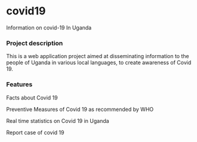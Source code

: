 # covid19
Information on covid-19 In Uganda

### Project description
This is a web application project aimed at disseminating information to the people of Uganda in various local languages, to create awareness of Covid 19. 

### Features

Facts about Covid 19

Preventive Measures of Covid 19 as recommended by WHO

Real time statistics on Covid 19 in Uganda

Report case of covid 19

